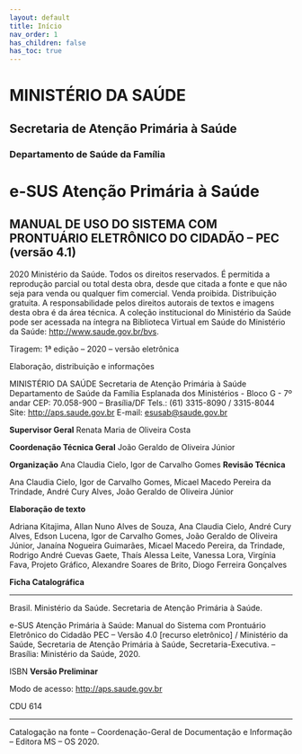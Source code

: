 ```yaml
---
layout: default
title: Início
nav_order: 1
has_children: false
has_toc: true
---
```


# MINISTÉRIO DA SAÚDE
## Secretaria de Atenção Primária à Saúde
### Departamento de Saúde da Família




# e-SUS Atenção Primária à Saúde

## MANUAL DE USO DO SISTEMA COM PRONTUÁRIO ELETRÔNICO DO CIDADÃO – PEC (versão 4.1)










2020 Ministério da Saúde.
Todos os direitos reservados. É permitida a reprodução parcial ou total desta obra, desde que citada a fonte e que não seja para venda ou qualquer fim comercial. Venda proibida. Distribuição gratuita. A responsabilidade pelos direitos autorais de textos e imagens desta obra é da área técnica. A  coleção institucional do Ministério da Saúde pode ser acessada na íntegra na Biblioteca Virtual em Saúde do Ministério da Saúde: <http://www.saude.gov.br/bvs>.

Tiragem: 1ª edição – 2020 – versão eletrônica

Elaboração, distribuição e informações

MINISTÉRIO DA SAÚDE
Secretaria de Atenção Primária à Saúde
Departamento de Saúde da Família
Esplanada dos Ministérios - Bloco G - 7º andar
CEP: 70.058-900 – Brasília/DF
Tels.: (61) 3315-8090 / 3315-8044
Site: <http://aps.saude.gov.br>
E-mail: esusab@saude.gov.br

**Supervisor Geral**
Renata Maria de Oliveira Costa

**Coordenação Técnica Geral**
João Geraldo de Oliveira Júnior

**Organização**
Ana Claudia Cielo, Igor de Carvalho Gomes
**Revisão Técnica**

Ana Claudia Cielo, Igor de Carvalho Gomes, Micael Macedo Pereira da Trindade, André Cury Alves, João Geraldo de Oliveira Júnior

**Elaboração de texto**

Adriana Kitajima, Allan Nuno Alves de Souza, Ana Claudia Cielo, André Cury Alves, Edson Lucena, Igor de Carvalho Gomes, João Geraldo de Oliveira Júnior, Janaína Nogueira Guimarães, Micael Macedo Pereira, da Trindade, Rodrigo André Cuevas Gaete, Thaís Alessa Leite, Vanessa Lora, Virgínia Fava, Projeto Gráfico, Alexandre Soares de Brito, Diogo Ferreira Gonçalves

**Ficha Catalográfica**

________________________________________________________________________________________________________________

Brasil. Ministério da Saúde. Secretaria de Atenção Primária à Saúde.

   e-SUS Atenção Primária à Saúde: Manual do Sistema com Prontuário Eletrônico do Cidadão PEC – Versão 4.0 [recurso eletrônico] / Ministério da Saúde, Secretaria de Atenção Primária à Saúde, Secretaria-Executiva. – Brasília: Ministério da Saúde, 2020.

   ISBN **Versão Preliminar**

   Modo de acesso: <http://aps.saude.gov.br>

 CDU 614

________________________________________________________________________________________________________________

Catalogação na fonte – Coordenação-Geral de Documentação e Informação – Editora MS – OS 2020.
